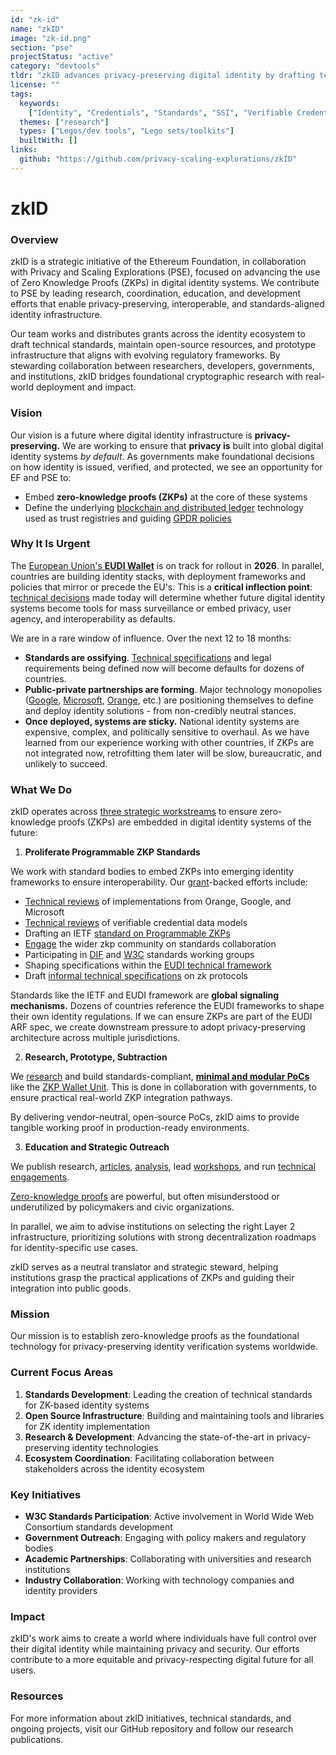 ```yaml
---
id: "zk-id"
name: "zkID"
image: "zk-id.png"
section: "pse"
projectStatus: "active"
category: "devtools"
tldr: "zkID advances privacy-preserving digital identity by drafting technical standards, building open-source infrastructure, and strategic outreach."
license: ""
tags:
  keywords:
    ["Identity", "Credentials", "Standards", "SSI", "Verifiable Credentials"]
  themes: ["research"]
  types: ["Legos/dev tools", "Lego sets/toolkits"]
  builtWith: []
links:
  github: "https://github.com/privacy-scaling-explorations/zkID"
---
```


# zkID

### Overview

zkID is a strategic initiative of the Ethereum Foundation, in collaboration with Privacy and Scaling Explorations (PSE), focused on advancing the use of Zero Knowledge Proofs (ZKPs) in digital identity systems. We contribute to PSE by leading research, coordination, education, and development efforts that enable privacy-preserving, interoperable, and standards-aligned identity infrastructure.

Our team works and distributes grants across the identity ecosystem to draft technical standards, maintain open-source resources, and prototype infrastructure that aligns with evolving regulatory frameworks. By stewarding collaboration between researchers, developers, governments, and institutions, zkID bridges foundational cryptographic research with real-world deployment and impact.

### Vision

Our vision is a future where digital identity infrastructure is **privacy-preserving.** We are working to ensure that **privacy is** built into global digital identity systems _by default_. As governments make foundational decisions on how identity is issued, verified, and protected, we see an opportunity for EF and PSE to:

- Embed **zero-knowledge proofs (ZKPs)** at the core of these systems
- Define the underlying [blockchain and distributed ledger](https://github.com/orgs/eu-digital-identity-wallet/projects/29/views/1?pane=issue&itemId=86398709&issue=eu-digital-identity-wallet%7Ceudi-doc-standards-and-technical-specifications%7C202) technology used as trust registries and guiding [GPDR policies](https://www.edpb.europa.eu/system/files/2025-04/edpb_guidelines_202502_blockchain_en.pdf)

### Why It Is Urgent

The [European Union's **EUDI Wallet**](https://ec.europa.eu/digital-building-blocks/sites/display/EUDIGITALIDENTITYWALLET/EU+Digital+Identity+Wallet+Home) is on track for rollout in **2026**. In parallel, countries are building identity stacks, with deployment frameworks and policies that mirror or precede the EU's. This is a **critical inflection point**: [technical decisions](https://github.com/eu-digital-identity-wallet/eudi-doc-architecture-and-reference-framework/discussions/408) made today will determine whether future digital identity systems become tools for mass surveillance or embed privacy, user agency, and interoperability as defaults.

We are in a rare window of influence. Over the next 12 to 18 months:

- **Standards are ossifying**. [Technical specifications](https://github.com/eu-digital-identity-wallet/eudi-doc-standards-and-technical-specifications/blob/main/docs/technical-specifications/README.md) and legal requirements being defined now will become defaults for dozens of countries.
- **Public-private partnerships are forming**. Major technology monopolies ([Google](https://datatracker.ietf.org/doc/draft-google-cfrg-libzk/), [Microsoft](https://github.com/microsoft/crescent-credentials), [Orange](https://csrc.nist.gov/csrc/media/presentations/2024/wpec2024-3b3/images-media/wpec2024-3b3-slides-antoine-jacques--BBS-sharp-eIDAS2.pdf), etc.) are positioning themselves to define and deploy identity solutions - from non-credibly neutral stances.
- **Once deployed, systems are sticky.** National identity systems are expensive, complex, and politically sensitive to overhaul. As we have learned from our experience working with other countries, if ZKPs are not integrated now, retrofitting them later will be slow, bureaucratic, and unlikely to succeed.

### What We Do

zkID operates across [three strategic workstreams](https://www.notion.so/zkID-Team-Strategy-Proposal-db3c5788dc7a4916a33e580a79177053?pvs=21) to ensure zero-knowledge proofs (ZKPs) are embedded in digital identity systems of the future:

1. **Proliferate Programmable ZKP Standards**

We work with standard bodies to embed ZKPs into emerging identity frameworks to ensure interoperability. Our [grant](https://hackmd.io/@therealyingtong/zkid-infopage)-backed efforts include:

- [Technical reviews](https://docs.google.com/presentation/d/1C4D8zK4gAdafgIEW-2m_qDyyT39gWo0mmFYpwmA8N3M/edit#slide=id.g338a079cb64_0_15) of implementations from Orange, Google, and Microsoft
- [Technical reviews](https://hackmd.io/@therealyingtong/vc-formats) of verifiable credential data models
- Drafting an IETF [standard on Programmable ZKPs](https://datatracker.ietf.org/doc/draft-zkproof-polycommit/)
- [Engage](https://www.youtube.com/watch?v=LyvqyeSAvL0) the wider zkp community on standards collaboration
- Participating in [DIF](https://github.com/decentralized-identity/zkp-self-attestations) and [W3C](https://docs.google.com/presentation/d/1HqFtSiS2hVHaSS8-u-8iecVFeMehMGBtZJnnbnXj83c/edit#slide=id.p) standards working groups
- Shaping specifications within the [EUDI technical framework](https://github.com/eu-digital-identity-wallet/eudi-doc-architecture-and-reference-framework/discussions/408)
- Draft [informal technical specifications](https://github.com/zkspecs/zkspecs) on zk protocols

Standards like the IETF and EUDI framework are **global signaling mechanisms.** Dozens of countries reference the EUDI frameworks to shape their own identity regulations. If we can ensure ZKPs are part of the EUDI ARF spec, we create downstream pressure to adopt privacy-preserving architecture across multiple jurisdictions.

2. **Research, Prototype, Subtraction**

We [research](https://www.notion.so/Evaluation-Framework-for-SSI-Solutions-8eceb793a5b442cb8da65acc3c337d5c?pvs=21) and build standards-compliant, [**minimal and modular PoCs**](https://github.com/adria0/seediq-playground) like the [ZKP Wallet Unit](https://www.notion.so/External-zkID-ZKP-Wallet-Unit-Proposal-1bad57e8dd7e80c98d73fc7e7666375d?pvs=21). This is done in collaboration with governments, to ensure practical real-world ZKP integration pathways.

By delivering vendor-neutral, open-source PoCs, zkID aims to provide tangible working proof in production-ready environments.

3. **Education and Strategic Outreach**

We publish research, [articles](https://mirror.xyz/privacy-scaling-explorations.eth/zRM7qQSt_igfoSxdSa0Pts9MFdAoD96DD3m43bPQJT8), [analysis](https://www.notion.so/Evaluation-Framework-for-SSI-Solutions-8eceb793a5b442cb8da65acc3c337d5c?pvs=21), lead [workshops](https://docs.google.com/presentation/d/1YROCEHK_t10wo5CukgYWmS1nuYKZi46NJBu-XZ8zXiw/edit#slide=id.p), and run [technical engagements](https://docs.google.com/presentation/d/1C4D8zK4gAdafgIEW-2m_qDyyT39gWo0mmFYpwmA8N3M/edit#slide=id.p).

[Zero-knowledge proofs](https://docs.zkproof.org/reference.pdf) are powerful, but often misunderstood or underutilized by policymakers and civic organizations.

In parallel, we aim to advise institutions on selecting the right Layer 2 infrastructure, prioritizing solutions with strong decentralization roadmaps for identity-specific use cases.

zkID serves as a neutral translator and strategic steward, helping institutions grasp the practical applications of ZKPs and guiding their integration into public goods.

### Mission

Our mission is to establish zero-knowledge proofs as the foundational technology for privacy-preserving identity verification systems worldwide.

### Current Focus Areas

1. **Standards Development**: Leading the creation of technical standards for ZK-based identity systems
2. **Open Source Infrastructure**: Building and maintaining tools and libraries for ZK identity implementation
3. **Research & Development**: Advancing the state-of-the-art in privacy-preserving identity technologies
4. **Ecosystem Coordination**: Facilitating collaboration between stakeholders across the identity ecosystem

### Key Initiatives

- **W3C Standards Participation**: Active involvement in World Wide Web Consortium standards development
- **Government Outreach**: Engaging with policy makers and regulatory bodies
- **Academic Partnerships**: Collaborating with universities and research institutions
- **Industry Collaboration**: Working with technology companies and identity providers

### Impact

zkID's work aims to create a world where individuals have full control over their digital identity while maintaining privacy and security. Our efforts contribute to a more equitable and privacy-respecting digital future for all users.

### Resources

For more information about zkID initiatives, technical standards, and ongoing projects, visit our GitHub repository and follow our research publications.
